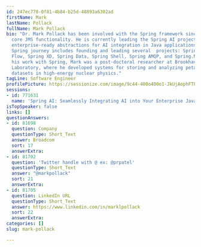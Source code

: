 ```yaml
---
id: 247ec778-0f81-4b84-b25d-48893a6302ad
firstName: Mark
lastName: Pollack
fullName: Mark Pollack
bio: "Dr. Mark Pollack has been involved with the Spring framework since 2003, contributing
  core JMS functionality. He is currently leading the Spring AI project, which provides
  enterprise-ready abstractions for AI integration in Java applications.\r\n\r\nHis
  Spring journey includes founding and leading several  projects: Spring Cloud Data
  Flow, Spring XD, Spring Data, Spring Shell, Spring AMQP, and Spring.NET. Before
  his work with Spring, Mark was a post-doctoral researcher at Brookhaven National
  Laboratory, where he developed systems for storing and analyzing petabyte-scale
  datasets in high-energy nuclear physics."
tagLine: Software Engineer
profilePicture: https://sessionize.com/image/9c44-400o400o1-JkUjAophFTPQYbkWiEjVcM.jpg
sessions:
- id: 771631
  name: 'Spring AI: Seamlessly Integrating AI into Your Enterprise Java Applications'
isTopSpeaker: false
links: []
questionAnswers:
- id: 81698
  question: Company
  questionType: Short_Text
  answer: Broadcom
  sort: 17
  answerExtra:
- id: 81702
  question: 'Twitter handle with @ ex: @prpatel'
  questionType: Short_Text
  answer: "@markpollack"
  sort: 21
  answerExtra:
- id: 81705
  question: LinkedIn URL
  questionType: Short_Text
  answer: https://www.linkedin.com/in/marklpollack
  sort: 22
  answerExtra:
categories: []
slug: mark-pollack

---
```

